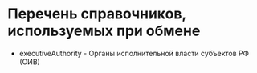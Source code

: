 # Перечень справочников, используемых при обмене
 - executiveAuthority - Органы исполнительной власти субъектов РФ (ОИВ)
